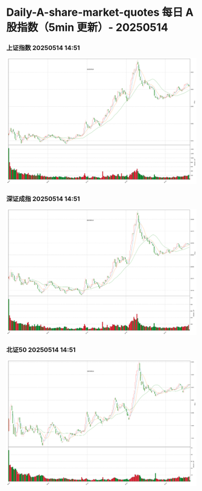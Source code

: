 
# Daily-A-share-market-quotes 每日 A 股指数（5min 更新）- 20250514

### 上证指数 20250514 14:51
![](./fig/2025/5/20250514-sh000001.png)

### 深证成指 20250514 14:51
![](./fig/2025/5/20250514-sz399001.png)

### 北证50 20250514 14:51
![](./fig/2025/5/20250514-bj899050.png)
